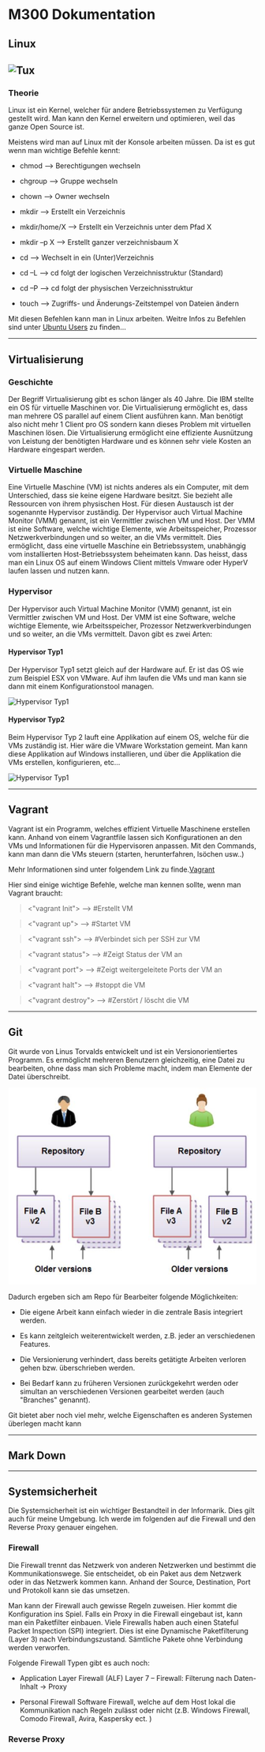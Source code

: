 # M300 Dokumentation
## Linux
![Tux](https://upload.wikimedia.org/wikipedia/commons/a/af/Tux.png)
---
### Theorie
Linux ist ein Kernel, welcher für andere Betriebssystemen zu Verfügung gestellt wird. Man kann den Kernel erweitern und optimieren, weil das ganze Open Source ist.

Meistens wird man auf Linux mit der Konsole arbeiten müssen. Da ist es gut wenn man wichtige Befehle kennt:

* chmod --> Berechtigungen wechseln
* chgroup --> 		Gruppe wechseln
* chown	-->	Owner wechseln

* mkdir	-->	Erstellt ein Verzeichnis
* mkdir/home/X -->	Erstellt ein Verzeichnis unter dem Pfad X
* mkdir –p X --> 		Erstellt ganzer verzeichnisbaum X
* cd --> Wechselt in ein (Unter)Verzeichnis
* cd –L	-->	cd folgt der logischen Verzeichnisstruktur (Standard)
* cd –P	-->	cd folgt der physischen Verzeichnisstruktur

* touch	-->	Zugriffs- und Änderungs-Zeitstempel von Dateien ändern

Mit diesen Befehlen kann man in Linux arbeiten. Weitre Infos zu Befehlen sind unter [Ubuntu Users](https://ubuntuusers.de/) zu finden...

---

## Virtualisierung
### Geschichte
Der Begriff Virtualisierung gibt es schon länger als 40 Jahre. Die IBM stellte ein OS für virtuelle Maschinen vor. Die Virtualisierung ermöglicht es, dass man mehrere OS parallel auf einem Client ausführen kann. Man benötigt also nicht mehr 1 Client pro OS sondern kann dieses Problem mit virtuellen Maschinen lösen.  Die Virtualisierung ermöglicht eine effiziente Ausnützung von Leistung der benötigten Hardware und es können sehr viele Kosten an Hardware eingespart werden.

### Virtuelle Maschine
Eine Virtuelle Maschine (VM) ist nichts anderes als ein Computer, mit dem Unterschied, dass sie keine eigene Hardware besitzt. Sie bezieht alle Ressourcen von ihrem physischen Host. Für diesen Austausch ist der sogenannte Hypervisor zuständig.
Der Hypervisor auch Virtual Machine Monitor (VMM) genannt, ist ein Vermittler zwischen VM und Host. Der VMM ist eine Software, welche wichtige Elemente, wie Arbeitsspeicher, Prozessor Netzwerkverbindungen und so weiter, an die VMs vermittelt. 
Dies ermöglicht, dass eine virtuelle Maschine ein Betriebssystem, unabhängig vom installierten Host-Betriebssystem beheimaten kann. Das heisst, dass man ein Linux OS auf einem Windows Client mittels Vmware oder HyperV laufen lassen und nutzen kann.

### Hypervisor
Der Hypervisor auch Virtual Machine Monitor (VMM) genannt, ist ein Vermittler zwischen VM und Host. Der VMM ist eine Software, welche wichtige Elemente, wie Arbeitsspeicher, Prozessor Netzwerkverbindungen und so weiter, an die VMs vermittelt. Davon gibt es zwei Arten:

#### Hypervisor Typ1
Der Hypervisor Typ1 setzt gleich auf der Hardware auf. Er ist das OS wie zum Beispiel ESX von VMware. Auf ihm laufen die VMs und man kann sie dann mit einem Konfigurationstool managen.

![Hypervisor Typ1](https://upload.wikimedia.org/wikipedia/commons/5/53/VMM-Type1.JPG) 


#### Hypervisor Typ2
Beim Hypervisor Typ 2 lauft eine Applikation auf einem OS, welche für die VMs zuständig ist. Hier wäre die VMware Workstation gemeint. Man kann diese Applikation auf Windows installieren, und über die Applikation die VMs erstellen, konfigurieren, etc…

![Hypervisor Typ1](https://upload.wikimedia.org/wikipedia/commons/1/1a/VMM-Type2.JPG)




---

## Vagrant
Vagrant ist ein Programm, welches effizient Virtuelle Maschinene erstellen kann. Anhand von einem Vagrantfile lassen sich Konfigurationen an den VMs und Informationen für die Hypervisoren anpassen. Mit den Commands, kann man dann die VMs steuern (starten, herunterfahren, lsöchen usw..)

Mehr Informationen sind unter folgendem Link zu finde.[Vagrant](https://www.vagrantup.com/) 

Hier sind einige wichtige Befehle, welche man kennen sollte, wenn man Vagrant braucht:

> <"vagrant Init">  -->    #Erstellt VM

> <"vagrant up">    -->    #Startet VM

> <"vagrant ssh">   -->    #Verbindet sich per SSH zur VM

> <"vagrant status"> -->   #Zeigt Status der VM an

> <"vagrant port">  -->    #Zeigt weitergeleitete Ports der VM an

> <"vagrant halt">  -->    #stoppt die VM

> <"vagrant destroy"> -->  #Zerstört / löscht die VM

---

## Git 
Git wurde von Linus Torvalds entwickelt und ist ein Versionorientiertes Programm. Es ermöglicht mehreren Benutzern gleichzeitig, eine Datei zu bearbeiten, ohne dass man sich Probleme macht, indem man Elemente der Datei überschreibt.

![](/Images/git-concept.jpg) 

Dadurch ergeben sich am Repo für Bearbeiter folgende Möglichkeiten:

* Die eigene Arbeit kann einfach wieder in die zentrale Basis integriert werden.

* Es kann zeitgleich weiterentwickelt werden, z.B. jeder an verschiedenen Features.

* Die Versionierung verhindert, dass bereits getätigte Arbeiten verloren gehen bzw. überschrieben werden.

* Bei Bedarf kann zu früheren Versionen zurückgekehrt werden oder simultan an verschiedenen Versionen gearbeitet werden (auch "Branches" genannt).

Git bietet aber noch viel mehr, welche Eigenschaften es anderen Systemen überlegen macht kann


---

## Mark Down


---

## Systemsicherheit
Die Systemsicherheit ist ein wichtiger Bestandteil in der Informarik. Dies gilt auch für meine Umgebung. Ich werde im folgenden auf die Firewall und den Reverse Proxy genauer eingehen.

### Firewall
Die Firewall trennt das Netzwerk von anderen Netzwerken und bestimmt die Kommunikationswege. Sie entscheidet, ob ein Paket aus dem Netzwerk oder in das Netzwerk kommen kann. Anhand der Source, Destination, Port und Protokoll kann sie das umsetzen.

Man kann der Firewall auch gewisse Regeln zuweisen. Hier kommt die Konfiguration ins Spiel. Falls ein Proxy in die Firewall eingebaut ist, kann man ein Paketfilter einbauen. Viele Firewalls haben auch einen Stateful Packet Inspection (SPI) integriert. Dies ist eine Dynamische Paketfilterung (Layer 3) nach Verbindungszustand. Sämtliche Pakete ohne Verbindung werden verworfen. 

Folgende Firewall Typen gibt es auch noch:
* Application Layer Firewall (ALF) Layer 7 – Firewall: Filterung nach Daten-Inhalt → Proxy

* Personal Firewall Software Firewall, welche auf dem Host lokal die Kommunikation nach Regeln zulässt oder nicht (z.B. Windows Firewall, Comodo Firewall, Avira, Kaspersky ect. )

### Reverse Proxy

